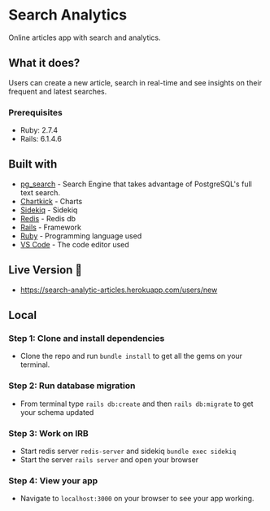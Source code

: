Search Analytics
================

Online articles app with search and analytics.

## What it does?
Users can create a new article, search in real-time and see insights on their frequent and latest searches.

### Prerequisites
- Ruby: 2.7.4
- Rails: 6.1.4.6

## Built with
* [pg_search](https://github.com/Casecommons/pg_search) - Search Engine that takes advantage of PostgreSQL's full text search.
* [Chartkick](https://chartkick.com/) - Charts
* [Sidekiq](https://github.com/mperham/sidekiq) - Sidekiq
* [Redis](https://github.com/redis/redis-rb) - Redis db
* [Rails](https://rubyonrails.org/) - Framework 
* [Ruby](https://www.ruby-lang.org/en/) - Programming language used
* [VS Code](https://code.visualstudio.com/) - The code editor used

## Live Version 🌟
* https://search-analytic-articles.herokuapp.com/users/new

## Local
### Step 1: Clone and install dependencies
- Clone the repo and run `bundle install` to get all the gems on your terminal.
### Step 2: Run database migration
- From terminal type `rails db:create` and then `rails db:migrate` to get your schema updated
### Step 3: Work on IRB
- Start redis server `redis-server` and sidekiq `bundle exec sidekiq`
- Start the server `rails server` and open your browser
### Step 4: View your app
- Navigate to `localhost:3000` on your browser to see your app working.
